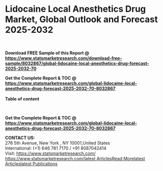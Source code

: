 <h1>Lidocaine Local Anesthetics Drug Market, Global Outlook and Forecast 2025-2032</h1><br/><p><strong>Download FREE Sample of this Report @ <a href="https://www.statsmarketresearch.com/download-free-sample/8032867/global-lidocaine-local-anesthetics-drug-forecast-2025-2032-70">https://www.statsmarketresearch.com/download-free-sample/8032867/global-lidocaine-local-anesthetics-drug-forecast-2025-2032-70</a></strong></p><div><b>Get the Complete Report & TOC @ <a href="https://www.statsmarketresearch.com/global-lidocaine-local-anesthetics-drug-forecast-2025-2032-70-8032867">https://www.statsmarketresearch.com/global-lidocaine-local-anesthetics-drug-forecast-2025-2032-70-8032867</a></b></div><br><b>Table of content</b><p><br><div><b>Get the Complete Report & TOC @ <a href="https://www.statsmarketresearch.com/global-lidocaine-local-anesthetics-drug-forecast-2025-2032-70-8032867">https://www.statsmarketresearch.com/global-lidocaine-local-anesthetics-drug-forecast-2025-2032-70-8032867</a></b></div></p> <b>CONTACT US:</b><br>276 5th Avenue, New York , NY 10001,United States<br>International: (+1) 646 781 7170 / +91 8087042414<br>Visit: <a href="https://www.statsmarketresearch.com/">https://www.statsmarketresearch.com/</a><br><a href="https://gyeongbokgung.com">https://www.statsmarketresearch.com/</a><a href="https://hallyeomaritime.com">latest Articles</a><a href="https://jingwansa.com">Read More</a><a href=https://nguoiviet.jp/">latest Articles</a><a href="https://www.intelmarketresearch.com/">latest Publications</a>